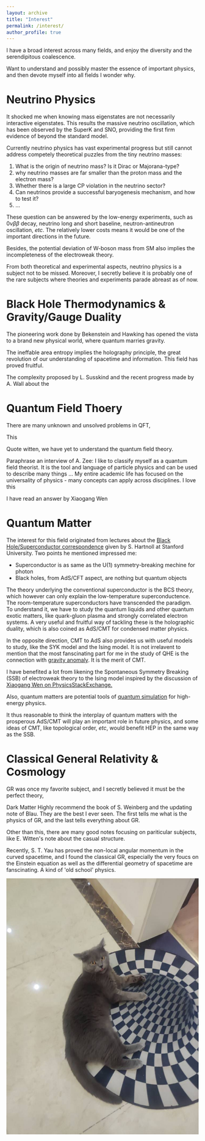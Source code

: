 ```yaml
---
layout: archive
title: "Interest"
permalink: /interest/
author_profile: true
---
```

I have a broad interest across many fields, and enjoy the diversity and the serendipitous coalescence. 

Want to understand and possibly master the essence of important physics, and then devote myself into all fields I wonder why. 


# Neutrino Physics

It shocked me when knowing mass eigenstates are not necessarily interactive eigenstates. This results the massive neutrino oscillation, which has been observed by the SuperK and SNO, providing the first firm evidence of beyond the standard model.

Currently neutrino physics has vast experimental progress but still cannot address competely theoretical puzzles from the tiny neutrino masses:
1. What is the origin of neutrino mass? Is it Dirac or Majorana-type? 
2. why neutrino masses are far smaller than the proton mass and the electron mass?
3. Whether there is a large CP violation in the neutrino sector? 
4. Can neutrinos provide a successful baryogenesis mechanism, and how to test it? 
5. ...

These question can be answered by the low-energy experiments, such as $0\nu \beta \beta$ decay, neutrino long and short baseline, neutron-antineutron oscillation, *etc*. The relatively lower costs means it would be one of the important directions in the future. 

Besides, the potential deviation of W-boson mass from SM also implies the incompleteness of the electroweak theory. 

From both theoretical and experimental aspects, neutrino physics is a subject not to be missed. Moreover, I secretly believe it is probably one of the rare subjects where theories and experiments parade abreast as of now.

# Black Hole Thermodynamics & Gravity/Gauge Duality 
The pioneering work done by Bekenstein and Hawking has opened the vista to a brand new physical world, where quantum marries gravity. 

The ineffable area entropy implies the holography principle, the great revolution of our understanding of spacetime and information. This field has proved fruitful. 

The complexity proposed by L. Susskind 
and the recent progress made by A. Wall about the 

# Quantum Field Thoery

There are many unknown and unsolved problems in QFT, 

This

Quote witten, we have yet to understand the quantum field theory. 

Paraphrase an interview of A. Zee: 
I like to classify myself as a quantum field theorist. It is the tool and language of particle physics and can be used to describe many things ... My entire academic life has focused on the universality of physics - many concepts can apply across disciplines. 
I love this 

I have read an answer by Xiaogang Wen 

# Quantum Matter
The interest for this field originated from lectures about the [Black Hole/Superconductor correspondence](https://www.youtube.com/watch?v=L5WY9xGPjS4&t=5054s) given by S. Hartnoll at Stanford University. Two points he mentioned impressed me: 
- Superconductor is as same as the U(1) symmetry-breaking mechine for photon 
- Black holes, from AdS/CFT aspect, are nothing but quantum objects

The theory underlying the conventional superconductor is the BCS theory, which however can only explain the low-temperature superconductence. The room-temperature superconductors have transcended the paradigm. To understand it, we have to study the quantum liquids and other quantum exotic matters, like quark-gluon plasma and strongly correlated electron systems. A very useful and fruitful way of tackling these is the holographic duality, which is also coined as AdS/CMT for condensed matter physics. 

In the opposite direction, CMT to AdS also provides us with useful models to study, like the SYK model and the Ising model. It is not irrelavent to mention that the most fanscinating part for me in the study of QHE is the connection with [gravity anomaly](../files/gravityanomaly.pdf). It is the merit of CMT. 

I have benefited a lot from likening the Spontaneous Symmetry Breaking (SSB) of electroweak theory to the Ising model inspired by the discussion of [Xiaogang Wen on PhysicsStackExchange.](https://physics.stackexchange.com/questions/29311/what-is-spontaneous-symmetry-breaking-in-quantum-systems)

Also, quantum matters are potential tools of [quantum simulation](../files/qshep.pdf) for high-energy physics. 

It thus reasonable to think the interplay of quantum matters with the prosperous AdS/CMT will play an important role in future physics, and some ideas of CMT, like topological order, *etc*, would benefit HEP in the same way as the SSB.  


# Classical General Relativity & Cosmology

GR was once my favorite subject, and I secretly believed it must be the perfect theory, 

Dark Matter 
Highly recommend the book of S. Weinberg and the updating note of Blau. They are the best I ever seen. The first tells me what is the physics of GR, and the last tells everything about GR. 

Other than this, there are many good notes focusing on pariticular subjects, like E. Witten's note about the casual structure. 

Recently, S. T. Yau has proved the non-local angular momentum in the curved spacetime, and I found the classical GR, especially the very foucs on the Einstein equation as well as the differential geometry of spacetime are fanscinating. A kind of 'old school' physics. 

![tupian](catgr.jpg)


